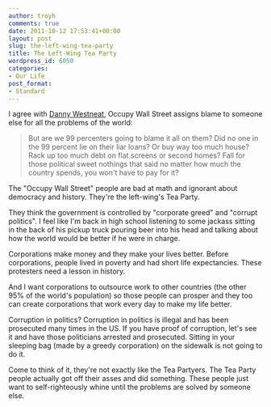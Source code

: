```yaml
---
author: troyh
comments: true
date: 2011-10-12 17:53:41+00:00
layout: post
slug: the-left-wing-tea-party
title: The Left-Wing Tea Party
wordpress_id: 6050
categories:
- Our Life
post_format:
- Standard
---
```


I agree with [Danny Westneat](http://seattletimes.nwsource.com/html/dannywestneat/2016474631_danny12.html), Occupy Wall Street assigns blame to someone else for all the problems of the world:


<blockquote>But are we 99 percenters going to blame it all on them? Did no one in the 99 percent lie on their liar loans? Or buy way too much house? Rack up too much debt on flat screens or second homes? Fall for those political sweet nothings that said no matter how much the country spends, you won't have to pay for it?</blockquote>


The "Occupy Wall Street" people are bad at math and ignorant about democracy and history. They're the left-wing's Tea Party.

<!-- more -->

They think the government is controlled by "corporate greed" and "corrupt politics". I feel like I'm back in high school listening to some jackass sitting in the back of his pickup truck pouring beer into his head and talking about how the world would be better if he were in charge.

Corporations make money and they make your lives better. Before corporations, people lived in poverty and had short life expectancies. These protesters need a lesson in history.

And I want corporations to outsource work to other countries (the other 95% of the world's population) so those people can prosper and they too can create corporations that work every day to make my life better.

Corruption in politics? Corruption in politics is illegal and has been prosecuted many times in the US. If you have proof of corruption, let's see it and have those politicians arrested and prosecuted. Sitting in your sleeping bag (made by a greedy corporation) on the sidewalk is not going to do it.

Come to think of it, they're not exactly like the Tea Partyers. The Tea Party people actually got off their asses and did something. These people just want to self-righteously whine until the problems are solved by someone else.
